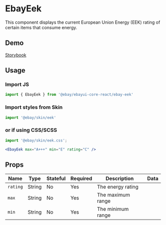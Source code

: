 # EbayEek
This component displays the current European Union Energy (EEK) rating of certain items that consume energy.

## Demo
[Storybook](https://opensource.ebay.com/ebayui-core-react/main/?path=/story/ebay-eek--standard)

## Usage

### Import JS
```jsx harmony
import { EbayEek } from '@ebay/ebayui-core-react/ebay-eek'
```

### Import styles from Skin
```jsx
import '@ebay/skin/eek'
```

### or if using CSS/SCSS
```jsx
import '@ebay/skin/eek.css';
```

```jsx harmony
<EbayEek max="A+++" min="E" rating="C" />
```

## Props

Name | Type | Stateful | Required | Description | Data
--- | --- | --- | --- | --- | ---
`rating` | String | No | Yes | The energy rating
`max` | String | No | Yes | The maximum range
`min` | String | No | Yes | The minimum range

